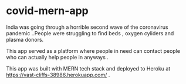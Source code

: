 # covid-mern-app

India was going through a horrible second wave of the coronavirus pandemic ..People were struggling to find beds , oxygen cyliders and plasma donors.

This app served as a platform where people in need can contact people who can actually help people in anyways .

This app was built with MERN tech stack and deployed to Heroku at https://vast-cliffs-38986.herokuapp.com/  .

